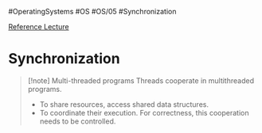 #OperatingSystems #OS #OS/05 #Synchronization

[Reference Lecture](file:///E:%5CAcademics%5CSEM%203%5CCS2043-Operating%20Systems%5CLecture%20Video%5CLecture%205.mp4)

# Synchronization
> [!note] Multi-threaded programs
> Threads cooperate in multithreaded programs.
> - To share resources, access shared data structures.
> - To coordinate their execution.
> For correctness, this cooperation needs to be controlled.
>  